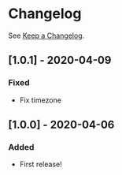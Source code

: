 # Changelog

See [Keep a Changelog](http://keepachangelog.com/).

## [1.0.1] - 2020-04-09
### Fixed 
- Fix timezone

## [1.0.0] - 2020-04-06
### Added
- First release!
